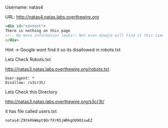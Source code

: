 Username: natas4

URL:      http://natas4.natas.labs.overthewire.org

```html
<div id="content">
There is nothing on this page
<!-- No more information leaks!! Not even Google will find it this time... -->
</div>
```
Hint -> Google wont find it so its disallowed in robots.txt

Lets Check Robots.txt

http://natas3.natas.labs.overthewire.org/robots.txt

```text
User-agent: *
Disallow: /s3cr3t/
```
Lets Check this Directory

http://natas3.natas.labs.overthewire.org/s3cr3t/

it has file called users.txt

```text
natas4:Z9tkRkWmpt9Qr7XrR5jWRkgOU901swEZ
```
